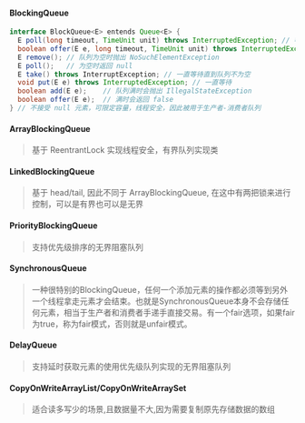 #### BlockingQueue

``` java
interface BlockQueue<E> entends Queue<E> {
  E poll(long timeout, TimeUnit unit) throws InterruptedException; // 等待给定超时时间
  boolean offer(E e, long timeout, TimeUnit unit) throws InterruptedException; // 超时等待
  E remove(); // 队列为空时抛出 NoSuchElementException
  E poll();   // 为空时返回 null
  E take() throws InterruptException; // 一直等待直到队列不为空
  void put(E e) throws InterruptedException; // 一直等待
  boolean add(E e);    // 队列满时会抛出 IllegalStateException
  boolean offer(E e);  // 满时会返回 false 
} // 不接受 null 元素，可限定容量，线程安全，因此被用于生产者-消费者队列
```

#### ArrayBlockingQueue

> 基于 ReentrantLock 实现线程安全，有界队列实现类 

#### LinkedBlockingQueue 

> 基于 head/tail, 因此不同于 ArrayBlockingQueue, 在这中有两把锁来进行控制，可以是有界也可以是无界

#### PriorityBlockingQueue

> 支持优先级排序的无界阻塞队列

#### SynchronousQueue

> 一种很特别的BlockingQueue，任何一个添加元素的操作都必须等到另外一个线程拿走元素才会结束。也就是SynchronousQueue本身不会存储任何元素，相当于生产者和消费者手递手直接交易。有一个fair选项，如果fair为true，称为fair模式，否则就是unfair模式。

#### DelayQueue

> 支持延时获取元素的使用优先级队列实现的无界阻塞队列 

#### CopyOnWriteArrayList/CopyOnWriteArraySet

> 适合读多写少的场景,且数据量不大,因为需要复制原先存储数据的数组 